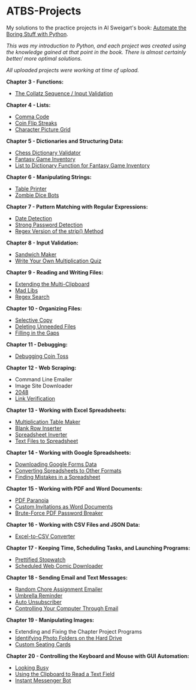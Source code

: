 # ATBS-Projects
My solutions to the practice projects in Al Sweigart's book: [Automate the Boring Stuff with Python](https://automatetheboringstuff.com).

_This was my introduction to Python, and each project was created using the knowledge gained at that point in the book. There is almost certainly better/ more optimal solutions._

_All uploaded projects were working at time of upload._


**Chapter 3 - Functions:**
* [The Collatz Sequence / Input Validation](https://github.com/JustDanHam/ATBS-Projects/blob/main/collatz.py)

**Chapter 4 - Lists:**
* [Comma Code](https://github.com/JustDanHam/ATBS-Projects/blob/main/commaCode.py)
* [Coin Flip Streaks](https://github.com/JustDanHam/ATBS-Projects/blob/main/coinFlipStreaks.py)
* [Character Picture Grid](https://github.com/JustDanHam/ATBS-Projects/blob/main/characterPictureGrid.py)

**Chapter 5 - Dictionaries and Structuring Data:**
* [Chess Dictionary Validator](https://github.com/JustDanHam/ATBS-Projects/blob/main/chessDictionaryValidator.py)
* [Fantasy Game Inventory](https://github.com/JustDanHam/ATBS-Projects/blob/main/fantasyGameInventory.py)
* [List to Dictionary Function for Fantasy Game Inventory](https://github.com/JustDanHam/ATBS-Projects/blob/main/fantasyGameInventory2.py)

**Chapter 6 - Manipulating Strings:**
* [Table Printer](https://github.com/JustDanHam/ATBS-Projects/blob/main/tablePrinter.py)
* [Zombie Dice Bots](https://github.com/JustDanHam/ATBS-Projects/blob/main/myZombiedice.py)

**Chapter 7 - Pattern Matching with Regular Expressions:**
* [Date Detection](https://github.com/JustDanHam/ATBS-Projects/blob/main/dateDetection.py)
* [Strong Password Detection](https://github.com/JustDanHam/ATBS-Projects/blob/main/strongPasswordDetection.py)
* [Regex Version of the strip() Method](https://github.com/JustDanHam/ATBS-Projects/blob/main/regexStrip.py)

**Chapter 8 - Input Validation:**
* [Sandwich Maker](https://github.com/JustDanHam/ATBS-Projects/blob/main/sandwichMakerV2.py)
* [Write Your Own Multiplication Quiz](https://github.com/JustDanHam/ATBS-Projects/blob/main/myOwnMultiplicationQuiz.py)

**Chapter 9 - Reading and Writing Files:**
* [Extending the Multi-Clipboard](https://github.com/JustDanHam/ATBS-Projects/blob/main/mcb.pyw)
* [Mad Libs](https://github.com/JustDanHam/ATBS-Projects/blob/main/madLibsv2.py)
* [Regex Search](https://github.com/JustDanHam/ATBS-Projects/blob/main/regexSearchTextFilesByLines.py)

**Chapter 10 - Organizing Files:**
* [Selective Copy](https://github.com/JustDanHam/ATBS-Projects/blob/main/selectiveCopy.py)
* [Deleting Unneeded Files](https://github.com/JustDanHam/ATBS-Projects/blob/main/bigFileFinder.py)
* [Filling in the Gaps](https://github.com/JustDanHam/ATBS-Projects/blob/main/fillingInTheGaps.py)

**Chapter 11 - Debugging:**
* [Debugging Coin Toss](https://github.com/JustDanHam/ATBS-Projects/blob/main/debuggingCoinToss.py)

**Chapter 12 - Web Scraping:**
* Command Line Emailer
* Image Site Downloader
* [2048](https://github.com/JustDanHam/ATBS-Projects/blob/main/2048Bot.py)
* [Link Verification](https://github.com/JustDanHam/ATBS-Projects/blob/main/linkVerification.py)

**Chapter 13 - Working with Excel Spreadsheets:**
* [Multiplication Table Maker](https://github.com/JustDanHam/ATBS-Projects/blob/main/multiplicationTable.py)
* [Blank Row Inserter](https://github.com/JustDanHam/ATBS-Projects/blob/main/blankRowInserter.py)
* [Spreadsheet Inverter](https://github.com/JustDanHam/ATBS-Projects/blob/main/spreadsheetCellInverter.py)
* [Text Files to Spreadsheet](https://github.com/JustDanHam/ATBS-Projects/blob/main/textFilesToSpreadsheet.py)

**Chapter 14 - Working with Google Spreadsheets:**
* [Downloading Google Forms Data](https://github.com/JustDanHam/ATBS-Projects/blob/main/downloadingGoogleFormsData.py)
* [Converting Spreadsheets to Other Formats](https://github.com/JustDanHam/ATBS-Projects/blob/main/convertingSpreadsheetsToOtherFormats.py)
* [Finding Mistakes in a Spreadsheet](https://github.com/JustDanHam/ATBS-Projects/blob/main/findingMistakesInASpreadsheet.py)

**Chapter 15 - Working with PDF and Word Documents:**
* [PDF Paranoia](https://github.com/JustDanHam/ATBS-Projects/blob/main/pdfParanoia.py)
* [Custom Invitations as Word Documents]()
* [Brute-Force PDF Password Breaker](https://github.com/JustDanHam/ATBS-Projects/blob/main/bruteForcePDFPasswordBreaker.py)

**Chapter 16 - Working with CSV Files and JSON Data:**
* [Excel-to-CSV Converter](https://github.com/JustDanHam/ATBS-Projects/blob/main/excelToCsvConverter.py)

**Chapter 17 - Keeping Time, Scheduling Tasks, and Launching Programs:**
* [Prettified Stopwatch](https://github.com/JustDanHam/ATBS-Projects/blob/main/prettifiedStopwatch.py)
* [Scheduled Web Comic Downloader](https://github.com/JustDanHam/ATBS-Projects/blob/main/swcd.py)

**Chapter 18 - Sending Email and Text Messages:**
* [Random Chore Assignment Emailer](https://github.com/JustDanHam/ATBS-Projects/blob/main/randomChore.py)
* [Umbrella Reminder](https://github.com/JustDanHam/ATBS-Projects/blob/main/umbrellaReminder.py)
* [Auto Unsubscriber](https://github.com/JustDanHam/ATBS-Projects/blob/main/autoUnsubscriber.py)
* [Controlling Your Computer Through Email](https://github.com/JustDanHam/ATBS-Projects/blob/main/downloadTorrentByEmail.py)

**Chapter 19 - Manipulating Images:**
* Extending and Fixing the Chapter Project Programs
* [Identifying Photo Folders on the Hard Drive](https://github.com/JustDanHam/ATBS-Projects/blob/main/findPhotoFolders.py)
* [Custom Seating Cards](https://github.com/JustDanHam/ATBS-Projects/blob/main/customSeatingCards.py)

**Chapter 20 - Controlling the Keyboard and Mouse with GUI Automation:**
* [Looking Busy](https://github.com/JustDanHam/ATBS-Projects/blob/main/lookingBusy.py)
* [Using the Clipboard to Read a Text Field](https://github.com/JustDanHam/ATBS-Projects/blob/main/copyText.py)
* [Instant Messenger Bot](https://github.com/JustDanHam/ATBS-Projects/blob/main/instantMessengerBot.py)
